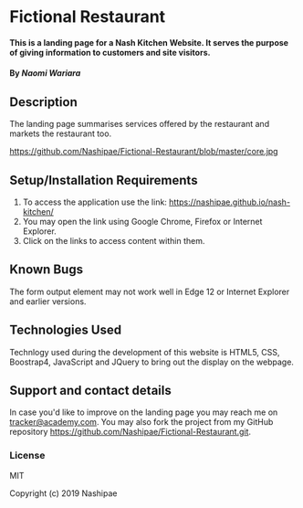 # Fictional Restaurant

#### This is a landing page for a Nash Kitchen Website. It serves the purpose of giving information to customers and site visitors.

#### By *Naomi Wariara*

## Description

The landing page summarises services offered by the restaurant and markets the restaurant too.

https://github.com/Nashipae/Fictional-Restaurant/blob/master/core.jpg

## Setup/Installation Requirements

1. To access the application use the link: https://nashipae.github.io/nash-kitchen/
2. You may open the link using Google Chrome, Firefox or Internet Explorer.
3. Click on the links to access content within them.

## Known Bugs
The form output element may not work well in Edge 12 or Internet Explorer and earlier versions.
## Technologies Used
 Technlogy used during the development of this website is  HTML5, CSS, Boostrap4, JavaScript and JQuery to bring out the display on the webpage.

## Support and contact details
In case you'd like to improve on the landing page you may reach me on tracker@academy.com. You may also fork the project from my GitHub repository https://github.com/Nashipae/Fictional-Restaurant.git.

### License
MIT

Copyright (c) 2019 Nashipae
